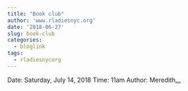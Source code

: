 ```yaml
---
title: "Book club"
author: 'www.rladiesnyc.org'
date: '2018-06-27'
slug: book-club
categories:
  - bloglink
tags:
  - rladiesnycorg
---
```


Date: Saturday, July 14, 2018 Time: 11am Author: Meredith[... <i class="fas fa-external-link-alt"></i>](http://www.rladiesnyc.org/post/book-club-artificial-unintelligence/)

